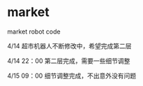 # market
market robot code

4/14 超市机器人不断修改中，希望完成第二层

4/14 22：00 第二层完成，需要一些细节调整

4/15 09：00 细节调整完成，不出意外没有问题 

